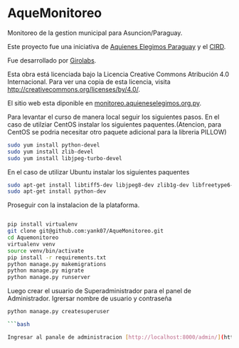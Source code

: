 # AqueMonitoreo

Monitoreo de la gestion municipal para Asuncion/Paraguay.

Este proyecto fue una iniciativa de [Aquienes Elegimos Paraguay](http://aquieneselegimos.org.py)  y el [CIRD](http://cird.org.py).

Fue desarrollado por [Girolabs](http://girolabs.com).


Esta obra está licenciada bajo la Licencia Creative Commons Atribución 4.0 Internacional. Para ver una copia de esta licencia, visita http://creativecommons.org/licenses/by/4.0/.

El sitio web esta diponible en [monitoreo.aquieneselegimos.org.py](http://monitoreo.aquieneselegimos.org.py).

Para levantar el curso de manera local seguir los siguientes pasos.
En el caso de utilziar CentOS instalar los siguientes paquentes.(Atencion, para CentOS se podria necesitar otro paquete adicional para la libreria PILLOW)
```bash
sudo yum install python-devel
sudo yum install zlib-devel
sudo yum install libjpeg-turbo-devel
```
En el caso de utilizar Ubuntu instalar los siguientes paquentes

```bash
sudo apt-get install libtiff5-dev libjpeg8-dev zlib1g-dev libfreetype6-dev liblcms2-dev libwebp-dev tcl8.6-dev tk8.6-dev python-tk 
sudo apt-get install python-dev
```

Proseguir con la instalacion de la plataforma.


```bash

pip install virtualenv
git clone git@github.com:yank07/AqueMonitoreo.git
cd Aquemonitoreo
virtualenv venv
source venv/bin/activate
pip install -r requirements.txt
python manage.py makemigrations
python manage.py migrate
python manage.py runserver

```

Luego crear el usuario de Superadministrador para el panel de Administrador. Igrersar nombre de usuario y contraseña


```bash
python manage.py createsuperuser

```bash

Ingresar al panale de administracion [http://localhost:8000/admin/](http://localhost:8000/admin/).